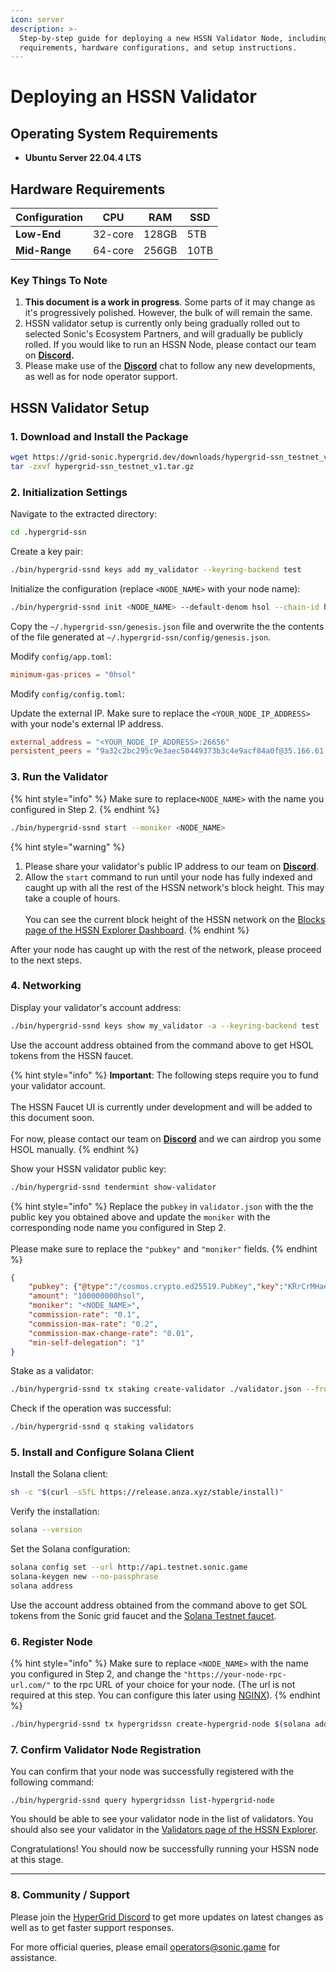 ```yaml
---
icon: server
description: >-
  Step-by-step guide for deploying a new HSSN Validator Node, including system
  requirements, hardware configurations, and setup instructions.
---
```


# Deploying an HSSN Validator

## Operating System Requirements

* **Ubuntu Server 22.04.4 LTS**

## Hardware Requirements

| Configuration | CPU     | RAM   | SSD  |
| ------------- | ------- | ----- | ---- |
| **Low-End**   | 32-core | 128GB | 5TB  |
| **Mid-Range** | 64-core | 256GB | 10TB |

### Key Things To Note

1. **This document is a work in progress**. Some parts of it may change as it's progressively polished. However, the bulk of will remain the same.
2. HSSN validator setup is currently only being gradually rolled out to selected Sonic's Ecosystem Partners, and will gradually be publicly rolled. If you would like to run an HSSN Node, please contact our team on [**Discord**](https://discord.gg/mApwvpm5E8)**.**
3. Please make use of the [**Discord**](https://discord.gg/mApwvpm5E8) chat to follow any new developments, as well as for node operator support.

## HSSN Validator Setup

### 1. Download and Install the Package

```bash
wget https://grid-sonic.hypergrid.dev/downloads/hypergrid-ssn_testnet_v1.tar.gz
tar -zxvf hypergrid-ssn_testnet_v1.tar.gz
```

### 2. Initialization Settings

Navigate to the extracted directory:

```bash
cd .hypergrid-ssn
```

Create a key pair:

```bash
./bin/hypergrid-ssnd keys add my_validator --keyring-backend test
```

Initialize the configuration (replace `<NODE_NAME>` with your node name):

```bash
./bin/hypergrid-ssnd init <NODE_NAME> --default-denom hsol --chain-id hypergridssn
```

Copy the `~/.hypergrid-ssn/genesis.json` file and overwrite the the contents of the file generated at `~/.hypergrid-ssn/config/genesis.json`.

Modify `config/app.toml`:

```toml
minimum-gas-prices = "0hsol"
```

Modify `config/config.toml`:

Update the external IP. Make sure to replace the `<YOUR_NODE_IP_ADDRESS>` with your node's external IP address.&#x20;

```toml
external_address = "<YOUR_NODE_IP_ADDRESS>:26656"
persistent_peers = "9a32c2bc295c9e3aec50449373b3c4e9acf84a0f@35.166.61.86:26656"
```

### 3. Run the Validator

{% hint style="info" %}
Make sure to replace`<NODE_NAME>` with the name you configured in Step 2.
{% endhint %}

```bash
./bin/hypergrid-ssnd start --moniker <NODE_NAME>
```

{% hint style="warning" %}
1. Please share your validator's public IP address to our team on [**Discord**](https://discord.gg/mApwvpm5E8).
2. Allow the `start` command to run until your node has fully indexed and caught up with all the rest of the HSSN network's block height. This may take a couple of hours.\
   \
   You can see the current block height of the HSSN network on the [Blocks page of the HSSN Explorer Dashboard](https://explorer-hssn.hypergrid.dev/blocks).
{% endhint %}

After your node has caught up with the rest of the network, please proceed to the next steps.

### 4. Networking

Display your validator's account address:

```bash
./bin/hypergrid-ssnd keys show my_validator -a --keyring-backend test
```

Use the account address obtained from the command above to get HSOL tokens from the HSSN faucet.

{% hint style="info" %}
**Important**: The following steps require you to fund your validator account.\
\
The HSSN Faucet UI is currently under development and will be added to this document soon. \
\
For now, please contact our team on [**Discord**](https://discord.gg/mApwvpm5E8) and we can airdrop you some HSOL manually.
{% endhint %}

Show your HSSN validator public key:

```bash
./bin/hypergrid-ssnd tendermint show-validator
```

{% hint style="info" %}
Replace the `pubkey` in `validator.json`  with the the public key you obtained above and update the `moniker` with the corresponding node name you configured in Step 2.\
\
Please make sure to replace the `"pubkey"` and `"moniker"` fields.
{% endhint %}

```json
{
    "pubkey": {"@type":"/cosmos.crypto.ed25519.PubKey","key":"KRrCrMHaeog5IAwSxFsUk/teRwDaZIhHQ5gFkrqcums="},
    "amount": "100000000hsol",
    "moniker": "<NODE_NAME>",
    "commission-rate": "0.1",
    "commission-max-rate": "0.2",
    "commission-max-change-rate": "0.01",
    "min-self-delegation": "1"
}
```

Stake as a validator:

```bash
./bin/hypergrid-ssnd tx staking create-validator ./validator.json --from my_validator --keyring-backend test --chain-id hypergridssn
```

Check if the operation was successful:

```bash
./bin/hypergrid-ssnd q staking validators
```

### 5. Install and Configure Solana Client

Install the Solana client:

```bash
sh -c "$(curl -sSfL https://release.anza.xyz/stable/install)"
```

Verify the installation:

```bash
solana --version
```

Set the Solana configuration:

```bash
solana config set --url http://api.testnet.sonic.game
solana-keygen new --no-passphrase
solana address
```

Use the account address obtained from the command above to get SOL tokens from the Sonic grid faucet and the [Solana Testnet faucet](https://faucet.sonic.game/#/?network=testnet).

### 6. Register Node

{% hint style="info" %}
Make sure to replace `<NODE_NAME>` with the name you configured in Step 2, and change the `"https://your-node-rpc-url.com/"` to the rpc URL of your choice for your node. (The url is not required at this step. You can configure this later using [NGINX](https://ubuntu.com/tutorials/install-and-configure-nginx#1-overview)).
{% endhint %}

```bash
./bin/hypergrid-ssnd tx hypergridssn create-hypergrid-node $(solana address) "<NODE_NAME>" "https://your-node-rpc-url.com/" 1 "" $(date +%s) --from my_validator -y --chain-id hypergridssn --keyring-backend test
```

### 7. Confirm Validator Node Registration

You can confirm that your node was successfully registered with the following command:

```shell
./bin/hypergrid-ssnd query hypergridssn list-hypergrid-node
```

You should be able to see your validator node in the list of validators. You should also see your validator in the [Validators page of the HSSN Explorer](https://explorer-hssn.hypergrid.dev/validators).

Congratulations! You should now be successfully running your HSSN node at this stage.

***

### 8. Community / Support

Please join the [HyperGrid Discord](https://discord.gg/mApwvpm5E8) to get more updates on latest changes as well as to get faster support responses.

For more official queries, please email [operators@sonic.game](mailto:operators@sonic.game) for assistance.
